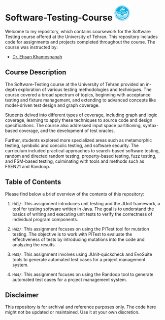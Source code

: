 # Software-Testing-Course <img src="University_of_Tehran_logo.svg.png" alt="Software-Testing" width="50">
Welcome to my repository, which contains coursework for the Software Testing course offered at the University of Tehran. This repository includes code for assignments and projects completed throughout the course. The course was instructed by:
- [Dr. Ehsan Khamespanah]([https://scholar.google.com/citations?user=m7xdmMgAAAAJ&hl=en](https://scholar.google.com/citations?user=J22L-gEAAAAJ&hl=en))

## Course Description

The Software-Testing course at the University of Tehran provided an in-depth exploration of various testing methodologies and techniques. The course covered a broad spectrum of topics, beginning with acceptance testing and fixture management, and extending to advanced concepts like model-driven test design and graph coverage.

Students delved into different types of coverage, including graph and logic coverage, learning to apply these techniques to source code and design specifications. The course also addressed input space partitioning, syntax-based coverage, and the development of test oracles.

Further, students explored more specialized areas such as metamorphic testing, symbolic and concolic testing, and software security. The curriculum included practical approaches to search-based software testing, random and directed random testing, property-based testing, fuzz testing, and FSM-based testing, culminating with tools and methods such as FSEN21 and Randoop.


## Table of Contents

Please find below a brief overview of the contents of this repository:
1. `HW1/`: This assignment introduces unit testing and the JUnit framework, a tool for testing software written in Java. The goal is to understand the basics of writing and executing unit tests to verify the correctness of individual program components.



2. `HW2/`: This assignment focuses on using the PITest tool for mutation testing. The objective is to work with PITest to evaluate the effectiveness of tests by introducing mutations into the code and analyzing the results.

3. `HW3/`: This assignment involves using JUnit-quickcheck and EvoSuite tools to generate automated test cases for a project management system. 

4. `HW4/`: This assignment focuses on using the Randoop tool to generate automated test cases for a project management system.

## Disclaimer

This repository is for archival and reference purposes only. The code here might not be updated or maintained. Use it at your own discretion.
